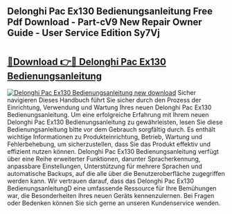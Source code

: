 ## Delonghi Pac Ex130 Bedienungsanleitung Free Pdf Download - Part-cV9 New Repair Owner Guide - User Service Edition Sy7Vj

# <h2><a href="http://df22qz.blite.top/?on=Delonghi+Pac+Ex130+Bedienungsanleitung">🔗Download 👉🔴 Delonghi Pac Ex130 Bedienungsanleitung</a></h2>

[![Delonghi Pac Ex130 Bedienungsanleitung new download](https://i.imgur.com/lujVjoI.png)](http://df22qz.blite.top/?on=Delonghi+Pac+Ex130+Bedienungsanleitung)
Sicher navigieren Dieses Handbuch führt Sie sicher durch den Prozess der Einrichtung, Verwendung und Wartung Ihres neuen Delonghi Pac Ex130 Bedienungsanleitung. Um eine erfolgreiche Erfahrung mit Ihrem neuen Delonghi Pac Ex130 Bedienungsanleitung zu gewährleisten, lesen Sie diese Bedienungsanleitung bitte vor dem Gebrauch sorgfältig durch. Es enthält wichtige Informationen zu Produkteinrichtung, Betrieb, Wartung und Fehlerbehebung, um sicherzustellen, dass Sie das Produkt effektiv und effizient nutzen können. Delonghi Pac Ex130 Bedienungsanleitung verfügt über eine Reihe erweiterter Funktionen, darunter Spracherkennung, anpassbare Einstellungen, Unterstützung für mehrere Sprachen und automatische Backups, auf die alle über die Benutzeroberfläche zugegriffen werden kann. Wir vertrauen darauf, dass das Delonghi Pac Ex130 BedienungsanleitungD eine umfassende Ressource für Ihre Bemühungen war, die Besonderheiten Ihres neuen Geräts kennenzulernen. Bei Fragen oder Bedenken können Sie sich gerne an unseren Kundenservice wenden.
